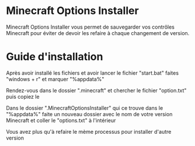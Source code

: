 # Minecraft Options Installer
Minecraft Options Installer vous permet de sauvegarder vos contrôles Minecraft pour éviter de devoir les refaire à chaque changement de version.

# Guide d'installation
Après avoir installé les fichiers et avoir lancer le fichier "start.bat" faites "windows + r" et marquer "%appdata%"

Rendez-vous dans le dossier ".minecraft" et chercher le fichier "option.txt" puis copiez le

Dans le dossier ".MinecraftOptionsInstaller" qui ce trouve dans le "%appdata%" faite un nouveau dossier avec le nom de votre version Minecraft et coller le "options.txt" à l'intérieur

Vous avez plus qu'à refaire le mème processus pour installer d'autre version
